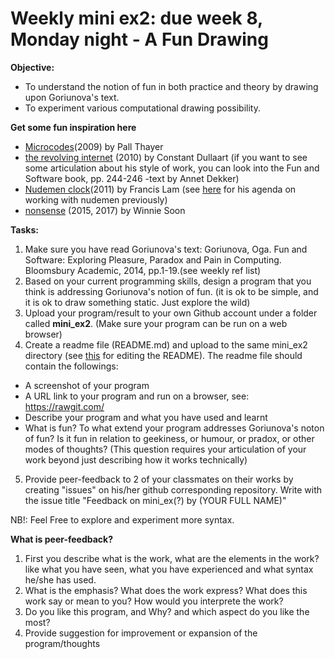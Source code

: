# Weekly mini ex2: due week 8, Monday night - A Fun Drawing

**Objective:**
- To understand the notion of fun in both practice and theory by drawing upon Goriunova's text. 
- To experiment various computational drawing possibility.

**Get some fun inspiration here**
- [Microcodes](http://pallthayer.dyndns.org/microcodes/)(2009) by Pall Thayer
- [the revolving internet](http://therevolvinginternet.com/) (2010) by Constant Dullaart (if you want to see some articulation about his style of work, you can look into the Fun and Software book, pp. 244-246 -text by Annet Dekker)
- [Nudemen clock](http://lovedbdb.com/nudemenClock/index2.html)(2011) by Francis Lam (see [here](http://90.146.8.18/en/archives/prix_archive/prix_projekt.asp?iProjectID=12873#) for his agenda on working with nudemen previously)
- [nonsense](http://siusoon.net/?p=17) (2015, 2017) by Winnie Soon

**Tasks:**
1. Make sure you have read Goriunova's text: Goriunova, Oga. Fun and Software: Exploring Pleasure, Paradox and Pain in Computing. Bloomsbury Academic, 2014, pp.1-19.(see weekly ref list)
2. Based on your current programming skills, design a program that you think is addressing Goriunova's notion of fun. (it is ok to be simple, and it is ok to draw something static. Just explore the wild)  
3. Upload your program/result to your own Github account under a folder called **mini_ex2**. (Make sure your program can be run on a web browser) 
4. Create a readme file (README.md) and upload to the same mini_ex2 directory (see [this](https://github.com/adam-p/markdown-here/wiki/Markdown-Cheatsheet) for editing the README). The readme file should contain the followings:
- A screenshot of your program
- A URL link to your program and run on a browser, see: https://rawgit.com/
- Describe your program and what you have used and learnt
- What is fun? To what extend your program addresses Goriunova's noton of fun? Is it fun in relation to geekiness, or humour, or pradox, or other modes of thoughts? (This question requires your articulation of your work beyond just describing how it works technically)
5. Provide peer-feedback to 2 of your classmates on their works by creating "issues" on his/her github corresponding repository. Write with the issue title "Feedback on mini_ex(?) by (YOUR FULL NAME)"

NB!: Feel Free to explore and experiment more syntax.

**What is peer-feedback?**
1. First you describe what is the work, what are the elements in the work? like what you have seen, what you have experienced and what syntax he/she has used.
2. What is the emphasis? What does the work express? What does this work say or mean to you? How would you interprete the work?
3. Do you like this program, and Why? and which aspect do you like the most? 
4. Provide suggestion for improvement or expansion of the program/thoughts
